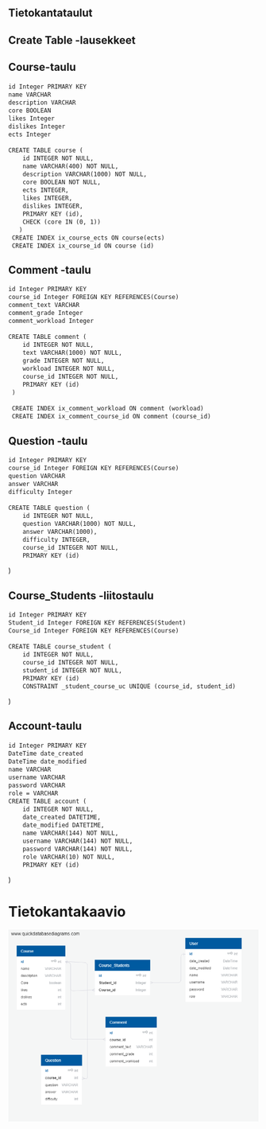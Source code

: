 ## Tietokantataulut

## Create Table -lausekkeet

## Course-taulu
    id Integer PRIMARY KEY
    name VARCHAR
    description VARCHAR 
    core BOOLEAN
    likes Integer
    dislikes Integer
    ects Integer
    
    CREATE TABLE course (
        id INTEGER NOT NULL,
        name VARCHAR(400) NOT NULL,
        description VARCHAR(1000) NOT NULL,
        core BOOLEAN NOT NULL,
        ects INTEGER,
        likes INTEGER,
        dislikes INTEGER,
        PRIMARY KEY (id),
        CHECK (core IN (0, 1))
       )
     CREATE INDEX ix_course_ects ON course(ects)
     CREATE INDEX ix_course_id ON course (id)
    


## Comment -taulu
    id Integer PRIMARY KEY
    course_id Integer FOREIGN KEY REFERENCES(Course)
    comment_text VARCHAR
    comment_grade Integer
    comment_workload Integer
    
    CREATE TABLE comment (
        id INTEGER NOT NULL,
        text VARCHAR(1000) NOT NULL,
        grade INTEGER NOT NULL,
        workload INTEGER NOT NULL,
        course_id INTEGER NOT NULL,
        PRIMARY KEY (id)
     )
     
     CREATE INDEX ix_comment_workload ON comment (workload)
     CREATE INDEX ix_comment_course_id ON comment (course_id)


## Question -taulu
    id Integer PRIMARY KEY
    course_id Integer FOREIGN KEY REFERENCES(Course)
    question VARCHAR
    answer VARCHAR
    difficulty Integer
    
    CREATE TABLE question (
        id INTEGER NOT NULL,
        question VARCHAR(1000) NOT NULL,
        answer VARCHAR(1000),
        difficulty INTEGER,
        course_id INTEGER NOT NULL,
        PRIMARY KEY (id)
)
    
   
## Course_Students -liitostaulu
    id Integer PRIMARY KEY
    Student_id Integer FOREIGN KEY REFERENCES(Student)
    Course_id Integer FOREIGN KEY REFERENCES(Course)
    
    CREATE TABLE course_student (
        id INTEGER NOT NULL,
        course_id INTEGER NOT NULL,
        student_id INTEGER NOT NULL,
        PRIMARY KEY (id)
        CONSTRAINT _student_course_uc UNIQUE (course_id, student_id)
)

## Account-taulu
    id Integer PRIMARY KEY
    DateTime date_created
    DateTime date_modified
    name VARCHAR
    username VARCHAR
    password VARCHAR
    role = VARCHAR
    CREATE TABLE account (
        id INTEGER NOT NULL,
        date_created DATETIME,
        date_modified DATETIME,
        name VARCHAR(144) NOT NULL,
        username VARCHAR(144) NOT NULL,
        password VARCHAR(144) NOT NULL,
        role VARCHAR(10) NOT NULL,
        PRIMARY KEY (id)
)
        
# Tietokantakaavio
<img src="https://raw.githubusercontent.com/Varjokorento/tsohasovellus19/master/documentation/dbstructure.png" width="700">




